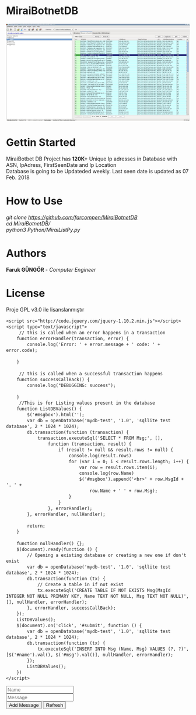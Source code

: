 # MiraiBotnetDB
<img src="mirai.jpg">

# Gettin Started
MiraiBotbet DB Project has <b>120K+</b> Unique Ip adresses in Database with ASN, IpAdress, FirstSeenDate and Ip Location  </br>
Database is going to be Updateded weekly. Last seen date is updated as 07 Feb. 2018 </br>

# How to Use 
<i>git clone https://github.com/farcompen/MiraiBotnetDB </br>
 cd MiraiBotnetDB/ </br>
 python3 Python/MiraiListPy.py </i>


# Authors

<b>Faruk GÜNGÖR</b> - <i>Computer Engineer</i> 

# License

Proje GPL v3.0 ile lisanslanmıştır



	<script src="http://code.jquery.com/jquery-1.10.2.min.js"></script>
	<script type="text/javascript">
		 // this is called when an error happens in a transaction
		function errorHandler(transaction, error) {
		    console.log('Error: ' + error.message + ' code: ' + error.code);

		}

		 // this is called when a successful transaction happens
		function successCallBack() {
		    console.log("DEBUGGING: success");

		}
		 //This is for Listing values present in the database
		function ListDBValues() {
		    $('#msgbox').html('');
		    var db = openDatabase('mydb-test', '1.0', 'sqllite test database', 2 * 1024 * 1024);
		    db.transaction(function (transaction) {
		        transaction.executeSql('SELECT * FROM Msg;', [],
		            function (transaction, result) {
		                if (result != null && result.rows != null) {
		                    console.log(result.rows)
		                    for (var i = 0; i < result.rows.length; i++) {
		                        var row = result.rows.item(i);
		                        console.log(row.Name)
		                        $('#msgbox').append('<br>' + row.MsgId + '. ' +
		                            row.Name + ' ' + row.Msg);
		                    }
		                }
		            }, errorHandler);
		    }, errorHandler, nullHandler);

		    return;
		}

		function nullHandler() {};
		$(document).ready(function () {
		    // Opening a existing database or creating a new one if don't exist
		    var db = openDatabase('mydb-test', '1.0', 'sqllite test database', 2 * 1024 * 1024);
		    db.transaction(function (tx) {
		        // Create a table in if not exist
		        tx.executeSql('CREATE TABLE IF NOT EXISTS Msg(MsgId INTEGER NOT NULL PRIMARY KEY, Name TEXT NOT NULL, Msg TEXT NOT NULL)', [], nullHandler, errorHandler);
		    }, errorHandler, successCallBack);
		});
		ListDBValues();
		$(document).on('click', '#submit', function () {
		    var db = openDatabase('mydb-test', '1.0', 'sqllite test database', 2 * 1024 * 1024);
		    db.transaction(function (tx) {
		        tx.executeSql('INSERT INTO Msg (Name, Msg) VALUES (?, ?)', [$('#name').val(), $('#msg').val()], nullHandler, errorHandler);
		    });
		    ListDBValues();
		})
	</script>
</head>
	<body>
		<div id="msgbox">
		</div>
		<p>
			<input type="text" id="name" placeholder="Name" /></br>
			<input type="text" id="msg" placeholder="Message" /></br>
			<input type="button" value="Add Message" id="submit">
			<input type="button" value="Refresh" onClick="ListDBValues()"> <br>
	</body>

